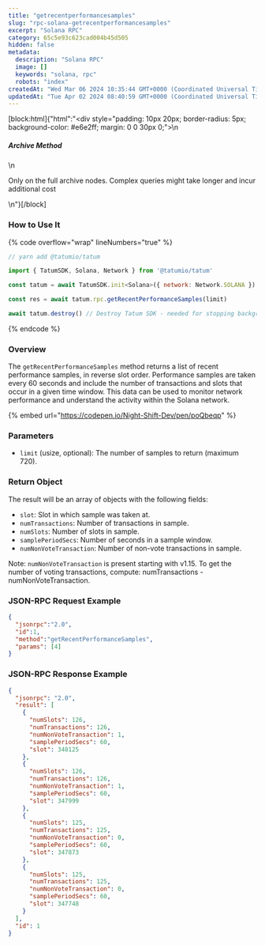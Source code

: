 ```yaml
---
title: "getrecentperformancesamples"
slug: "rpc-solana-getrecentperformancesamples"
excerpt: "Solana RPC"
category: 65c5e93c623cad004b45d505
hidden: false
metadata: 
  description: "Solana RPC"
  image: []
  keywords: "solana, rpc"
  robots: "index"
createdAt: "Wed Mar 06 2024 10:35:44 GMT+0000 (Coordinated Universal Time)"
updatedAt: "Tue Apr 02 2024 08:40:59 GMT+0000 (Coordinated Universal Time)"
---
```

[block:html]{"html":"<div style=\"padding: 10px 20px; border-radius: 5px; background-color: #e6e2ff; margin: 0 0 30px 0;\">\n  <h5>Archive Method</h5>\n  <p>Only on the full archive nodes. Complex queries might take longer and incur additional cost</p>\n</div>"}[/block]


### How to Use It

{% code overflow="wrap" lineNumbers="true" %}
```javascript
// yarn add @tatumio/tatum

import { TatumSDK, Solana, Network } from '@tatumio/tatum'

const tatum = await TatumSDK.init<Solana>({ network: Network.SOLANA })

const res = await tatum.rpc.getRecentPerformanceSamples(limit)

await tatum.destroy() // Destroy Tatum SDK - needed for stopping background jobs
```
{% endcode %}

### Overview

The `getRecentPerformanceSamples` method returns a list of recent performance samples, in reverse slot order. Performance samples are taken every 60 seconds and include the number of transactions and slots that occur in a given time window. This data can be used to monitor network performance and understand the activity within the Solana network.

{% embed url="https://codepen.io/Night-Shift-Dev/pen/poQbeqp" %}

### Parameters

* `limit` (usize, optional): The number of samples to return (maximum 720).

### Return Object

The result will be an array of objects with the following fields:

* `slot`: Slot in which sample was taken at.
* `numTransactions`: Number of transactions in sample.
* `numSlots`: Number of slots in sample.
* `samplePeriodSecs`: Number of seconds in a sample window.
* `numNonVoteTransaction`: Number of non-vote transactions in sample.

Note: `numNonVoteTransaction` is present starting with v1.15. To get the number of voting transactions, compute: numTransactions - numNonVoteTransaction.

### JSON-RPC Request Example

```json
{
  "jsonrpc":"2.0",
  "id":1,
  "method":"getRecentPerformanceSamples",
  "params": [4]
}
```

### JSON-RPC Response Example

```json
{
  "jsonrpc": "2.0",
  "result": [
    {
      "numSlots": 126,
      "numTransactions": 126,
      "numNonVoteTransaction": 1,
      "samplePeriodSecs": 60,
      "slot": 348125
    },
    {
      "numSlots": 126,
      "numTransactions": 126,
      "numNonVoteTransaction": 1,
      "samplePeriodSecs": 60,
      "slot": 347999
    },
    {
      "numSlots": 125,
      "numTransactions": 125,
      "numNonVoteTransaction": 0,
      "samplePeriodSecs": 60,
      "slot": 347873
    },
    {
      "numSlots": 125,
      "numTransactions": 125,
      "numNonVoteTransaction": 0,
      "samplePeriodSecs": 60,
      "slot": 347748
    }
  ],
  "id": 1
}
```
